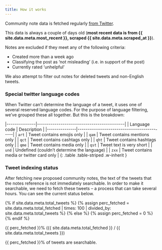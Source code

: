 ```yaml
---
title: How it works
---
```


Community note data is fetched regularly [from Twitter](https://x.com/i/communitynotes/download-data).

This data is always a couple of days old (**most recent data is from <time class="dt" datetime="{{ site.data.meta.most_recent }}" title="{{ site.data.meta.most_recent | date_to_rfc822 }}">{{ site.data.meta.most_recent }}</time>, scraped <time class="dt" datetime="{{ site.data.meta.scraped_at }}" title="{{ site.data.meta.scraped_at | date_to_rfc822 }}">{{ site.data.meta.scraped_at }}</time>**).

Notes are excluded if they meet any of the following criteria:

* Created more than a week ago
* Classifying the post as ‘not misleading’ (i.e. in support of the post)
* Currently rated ‘unhelpful’

We also attempt to filter out notes for deleted tweets and non-English tweets.

### Special twitter language codes

When Twitter can’t determine the language of a tweet, it uses one of several reserved language codes. For the purpose of language filtering, we’ve grouped these all together. But this is the breakdown:

|---------------|---------------------------------------------|
| Language code | Description                                 |
|---------------|---------------------------------------------|
| `art`         | Tweet contains emojis only                  |
| `qam`         | Tweet contains mentions only                |
| `qct`         | Tweet contains cashtags only                |
| `qht`         | Tweet contains hashtags only                |
| `qme`         | Tweet contains media only                   |
| `qst`         | Tweet text is very short                    |
| `und`         | Undefined (couldn’t determine the language) |
| `zxx`         | Tweet contains media or twitter card only   |
{: .table .table-striped .w-inherit }

### Tweet indexing status

After fetching new proposed community notes, the text of the tweets that the notes reference is not immediately searchable. In order to make it searchable, we need to fetch these tweets – a process that can take several hours. You can see the current status below.

{% if site.data.meta.total_tweets %}
  {% assign perc_fetched = site.data.meta.total_fetched | times: 100 | divided_by: site.data.meta.total_tweets %}
{% else %}
  {% assign perc_fetched = 0 %}
{% endif %}

<div class="progress my-2" style="max-width: 500px;" role="progressbar">
  <div class="progress-bar text-bg-{% if perc_fetched == 100 %}success{% else %}warning{% endif %}" style="width: {{ perc_fetched }}%">{{ perc_fetched }}% ({{ site.data.meta.total_fetched }} / {{ site.data.meta.total_tweets }})</div>
</div>

{{ perc_fetched }}% of tweets are searchable.

<script>
  const dts = document.getElementsByClassName('dt');
  for (var i = 0; i < dts.length; i++) {
    var dt = dts[i];
    dt.textContent = luxon.DateTime.fromISO(dt.textContent).toRelative();
  }
</script>
